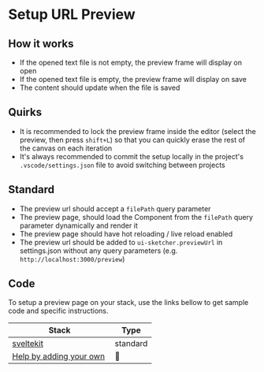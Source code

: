 # Setup URL Preview

## How it works

- If the opened text file is not empty, the preview frame will display on open
- If the opened text file is empty, the preview frame will display on save
- The content should update when the file is saved

## Quirks

- It is recommended to lock the preview frame inside the editor (select the preview, then press `shift+L`) so that you can quickly erase the rest of the canvas on each iteration
- It's always recommended to commit the setup locally in the project's `.vscode/settings.json` file to avoid switching between projects

## Standard

- The preview url should accept a `filePath` query parameter
- The preview page, should load the Component from the `filePath` query parameter dynamically and render it
- The preview page should have hot reloading / live reload enabled
- The preview url should be added to `ui-sketcher.previewUrl` in settings.json without any query parameters (e.g. `http://localhost:3000/preview`)

## Code

To setup a preview page on your stack, use the links bellow to get sample code and specific instructions.

| Stack                                                                                                             | Type     |
| ----------------------------------------------------------------------------------------------------------------- | -------- |
| [sveltekit](./setup-preview-url/sveltekit.md)                                                                     | standard |
| [Help by adding your own](./https://github.com/pAIrprogio/vscode-ui-sketcher/edit/main/doc/setup-preview-url.md)  | 🙏       |
